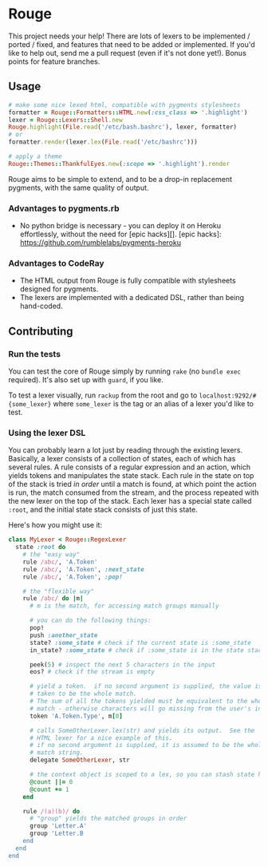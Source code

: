# Rouge

This project needs your help!  There are lots of lexers to be implemented / ported / fixed, and features that need to be added or implemented.  If you'd like to help out, send me a pull request (even if it's not done yet!).  Bonus points for feature branches.

## Usage

``` ruby
# make some nice lexed html, compatible with pygments stylesheets
formatter = Rouge::Formatters::HTML.new(:css_class => '.highlight')
lexer = Rouge::Lexers::Shell.new
Rouge.highlight(File.read('/etc/bash.bashrc'), lexer, formatter)
# or
formatter.render(lexer.lex(File.read('/etc/bashrc')))

# apply a theme
Rouge::Themes::ThankfulEyes.new(:scope => '.highlight').render
```

Rouge aims to be simple to extend, and to be a drop-in replacement pygments, with the same quality of output.

### Advantages to pygments.rb
* No python bridge is necessary - you can deploy it on Heroku effortlessly, without the need for [epic hacks][].
[epic hacks]: https://github.com/rumblelabs/pygments-heroku

### Advantages to CodeRay
* The HTML output from Rouge is fully compatible with stylesheets designed for pygments.
* The lexers are implemented with a dedicated DSL, rather than being hand-coded.

## Contributing

### Run the tests

You can test the core of Rouge simply by running `rake` (no `bundle exec` required).  It's also set up with `guard`, if you like.

To test a lexer visually, run `rackup` from the root and go to `localhost:9292/#{some_lexer}` where `some_lexer` is the tag or an alias of a lexer you'd like to test.

### Using the lexer DSL

You can probably learn a lot just by reading through the existing lexers.  Basically, a lexer consists of a collection of states, each of which has several rules.  A rule consists of a regular expression and an action, which yields tokens and manipulates the state stack.  Each rule in the state on top of the stack is tried *in order* until a match is found, at which point the action is run, the match consumed from the stream, and the process repeated with the new lexer on the top of the stack.  Each lexer has a special state called `:root`, and the initial state stack consists of just this state.

Here's how you might use it:

``` ruby
class MyLexer < Rouge::RegexLexer
  state :root do
    # the "easy way"
    rule /abc/, 'A.Token'
    rule /abc/, 'A.Token', :next_state
    rule /abc/, 'A.Token', :pop!

    # the "flexible way"
    rule /abc/ do |m|
      # m is the match, for accessing match groups manually

      # you can do the following things:
      pop!
      push :another_state
      state? :some_state # check if the current state is :some_state
      in_state? :some_state # check if :some_state is in the state stack

      peek(5) # inspect the next 5 characters in the input
      eos? # check if the stream is empty

      # yield a token.  if no second argument is supplied, the value is
      # taken to be the whole match.
      # The sum of all the tokens yielded must be equivalent to the whole
      # match - otherwise characters will go missing from the user's input.
      token 'A.Token.Type', m[0]

      # calls SomeOtherLexer.lex(str) and yields its output.  See the
      # HTML lexer for a nice example of this.
      # if no second argument is supplied, it is assumed to be the whole
      # match string.
      delegate SomeOtherLexer, str

      # the context object is scoped to a lex, so you can stash state here
      @count ||= 0
      @count += 1
    end

    rule /(a)(b)/ do
      # "group" yields the matched groups in order
      group 'Letter.A'
      group 'Letter.B
    end
  end
end
```
